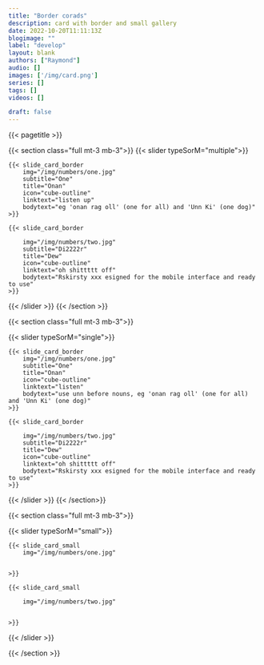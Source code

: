 ```yaml
---
title: "Border corads"
description: card with border and small gallery
date: 2022-10-20T11:11:13Z
blogimage: ""
label: "develop"
layout: blank
authors: ["Raymond"]
audio: []
images: ['/img/card.png']
series: []
tags: []
videos: []

draft: false
---
```

{{< pagetitle >}}

{{< section class="full mt-3 mb-3">}}
{{< slider typeSorM="multiple">}}


    {{< slide_card_border 
        img="/img/numbers/one.jpg" 
        subtitle="One" 
        title="Onan" 
        icon="cube-outline" 
        linktext="listen up"  
        bodytext="eg 'onan rag oll' (one for all) and 'Unn Ki' (one dog)" 
    >}}

    {{< slide_card_border 

        img="/img/numbers/two.jpg" 
        subtitle="Di2222r" 
        title="Dew" 
        icon="cube-outline" 
        linktext="oh shittttt off"  
        bodytext="Rskirsty xxx esigned for the mobile interface and ready to use"
    >}}

{{< /slider >}}
{{< /section >}}


{{< section class="full mt-3 mb-3">}}

{{< slider typeSorM="single">}}



    {{< slide_card_border 
        img="/img/numbers/one.jpg" 
        subtitle="One" 
        title="Onan" 
        icon="cube-outline" 
        linktext="listen"  
        bodytext="use unn before nouns, eg 'onan rag oll' (one for all) and 'Unn Ki' (one dog)" 
    >}}

    {{< slide_card_border 

        img="/img/numbers/two.jpg" 
        subtitle="Di2222r" 
        title="Dew" 
        icon="cube-outline" 
        linktext="oh shittttt off"  
        bodytext="Rskirsty xxx esigned for the mobile interface and ready to use"
    >}}

{{< /slider >}}
{{< /section>}}


{{< section class="full mt-3 mb-3">}}
<div class="wide-block pt-2 pb-2">
               
            
{{< slider typeSorM="small">}}


    {{< slide_card_small
        img="/img/numbers/one.jpg" 
     
    
    >}}

    {{< slide_card_small 

        img="/img/numbers/two.jpg" 
        
    
    >}}

{{< /slider >}}
</div>
{{< /section >}}
